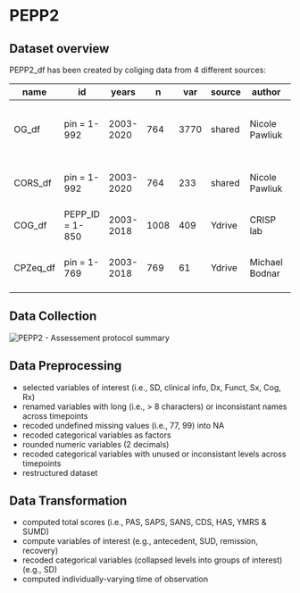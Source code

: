 # PEPP2
## Dataset overview
PEPP2_df has been created by coliging data from 4 different sources:

  name  |       id      |   years |  n | var |source|    author    |  version |format|                        description                         |
--------|---------------|---------|----|-----|------|--------------|----------|------|------------------------------------------------------------|
OG_df   |pin = 1-992    |2003-2020|764 |3770 |shared|Nicole Pawliuk|06/01/2020|.sav  |Subset of PEPP assessment protocol from baseline to month 24|
CORS_df |pin = 1-992    |2003-2020|764 |233  |shared|Nicole Pawliuk|06/01/2020|.sav  |Baseline sociodemographics and circumstance of onset        |
COG_df  |PEPP_ID = 1-850|2003-2018|1008|409  |Ydrive|CRISP lab     |16/09/2021|.xlsx |Neuropsy assesmment at month 3-6                            |
CPZeq_df|pin = 1-769    |2003-2018|769 |61   |Ydrive|Michael Bodnar|16/09/2021|.xlsx |Chlorpromazine equivalent from baseline to month 24         |

## Data Collection
![PEPP2 - Assessement protocol summary](https://github.com/OlivierPDS/PEPP-Database/blob/main/Documentation/PEPP2_protocol.jpg?raw=TRUE)

## Data Preprocessing
- selected variables of interest (i.e., SD, clinical info, Dx, Funct, Sx, Cog, Rx)
- renamed variables with long (i.e., > 8 characters) or inconsistant names across timepoints
- recoded undefined missing values (i.e., 77, 99) into NA
- recoded categorical variables as factors
- rounded numeric variables (2 decimals)
- recoded categorical variables with unused or inconsistant levels across timepoints
- restructured dataset

## Data Transformation
- computed total scores (i.e., PAS, SAPS, SANS, CDS, HAS, YMRS & SUMD)
- compute variables of interest (e.g., antecedent, SUD, remission, recovery) 
- recoded categorical variables (collapsed levels into groups of interest) (e.g., SD)
- computed individually-varying time of observation 

